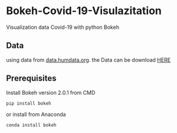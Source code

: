# Bokeh-Covid-19-Visulazitation
Visualization data Covid-19 with python Bokeh

## Data
using data from [data.humdata.org](data.humdata.org/). the Data can be download [HERE](https://data.humdata.org/dataset/novel-coronavirus-2019-ncov-cases)

## Prerequisites
Install Bokeh version 2.0.1 from CMD
```
pip install bokeh
```
or install from Anaconda
```
conda install bokeh
```
